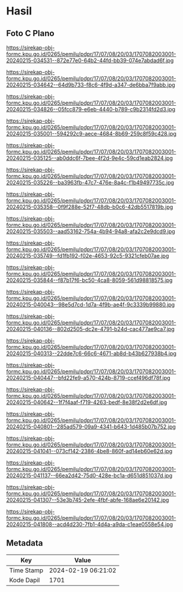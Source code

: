 # Hasil

## Foto C Plano

https://sirekap-obj-formc.kpu.go.id/0265/pemilu/pdpr/17/07/08/20/03/1707082003001-20240215-034531--872e77e0-64b2-44fd-bb39-074e7abdad6f.jpg

https://sirekap-obj-formc.kpu.go.id/0265/pemilu/pdpr/17/07/08/20/03/1707082003001-20240215-034642--64d9b733-f8c6-4f9d-a347-de6bba7f9abb.jpg

https://sirekap-obj-formc.kpu.go.id/0265/pemilu/pdpr/17/07/08/20/03/1707082003001-20240215-034826--05fcc879-e6eb-4440-b789-c9b2314fd2d3.jpg

https://sirekap-obj-formc.kpu.go.id/0265/pemilu/pdpr/17/07/08/20/03/1707082003001-20240215-035001--594292c9-aece-4684-8b69-259c8f59c428.jpg

https://sirekap-obj-formc.kpu.go.id/0265/pemilu/pdpr/17/07/08/20/03/1707082003001-20240215-035125--ab0ddc6f-7bee-4f2d-9e4c-59cd1eab2824.jpg

https://sirekap-obj-formc.kpu.go.id/0265/pemilu/pdpr/17/07/08/20/03/1707082003001-20240215-035226--ba3963fb-47c7-476e-8a4c-f1b49497735c.jpg

https://sirekap-obj-formc.kpu.go.id/0265/pemilu/pdpr/17/07/08/20/03/1707082003001-20240215-035358--0f9f288e-52f7-48db-b0c6-42db5517819b.jpg

https://sirekap-obj-formc.kpu.go.id/0265/pemilu/pdpr/17/07/08/20/03/1707082003001-20240215-035503--aad53162-754a-4b94-94a8-afa2c2e9dcd9.jpg

https://sirekap-obj-formc.kpu.go.id/0265/pemilu/pdpr/17/07/08/20/03/1707082003001-20240215-035749--fd1fb192-f02e-4653-92c5-9321cfeb07ae.jpg

https://sirekap-obj-formc.kpu.go.id/0265/pemilu/pdpr/17/07/08/20/03/1707082003001-20240215-035844--f87b17f6-bc50-4ca8-8059-561d98818575.jpg

https://sirekap-obj-formc.kpu.go.id/0265/pemilu/pdpr/17/07/08/20/03/1707082003001-20240215-040043--98e5d7cd-1d7a-4f9b-ae4f-9c3339b99880.jpg

https://sirekap-obj-formc.kpu.go.id/0265/pemilu/pdpr/17/07/08/20/03/1707082003001-20240215-040136--802d2505-dc2e-4791-b24d-cac477ae9ca7.jpg

https://sirekap-obj-formc.kpu.go.id/0265/pemilu/pdpr/17/07/08/20/03/1707082003001-20240215-040313--22dde7c6-66c6-4671-ab8d-b43b627938b4.jpg

https://sirekap-obj-formc.kpu.go.id/0265/pemilu/pdpr/17/07/08/20/03/1707082003001-20240215-040447--bfd22fe9-a570-424b-8719-ccef496df78f.jpg

https://sirekap-obj-formc.kpu.go.id/0265/pemilu/pdpr/17/07/08/20/03/1707082003001-20240215-040642--1f7f4aaf-f719-4263-bedf-8e38f2d2e6df.jpg

https://sirekap-obj-formc.kpu.go.id/0265/pemilu/pdpr/17/07/08/20/03/1707082003001-20240215-040801--285ad579-09a9-4341-b643-1d485b07b752.jpg

https://sirekap-obj-formc.kpu.go.id/0265/pemilu/pdpr/17/07/08/20/03/1707082003001-20240215-041041--073cf142-2386-4be8-860f-ad14eb60e62d.jpg

https://sirekap-obj-formc.kpu.go.id/0265/pemilu/pdpr/17/07/08/20/03/1707082003001-20240215-041137--66ea2d42-75d0-428e-bc1a-d651d851037d.jpg

https://sirekap-obj-formc.kpu.go.id/0265/pemilu/pdpr/17/07/08/20/03/1707082003001-20240215-041307--53e3b745-2efe-4fbf-abfe-168ae6e20142.jpg

https://sirekap-obj-formc.kpu.go.id/0265/pemilu/pdpr/17/07/08/20/03/1707082003001-20240215-041808--acd4d230-7fb1-4d4a-a9da-c1eae0558e54.jpg


## Metadata

| Key        | Value               |
| ---------- | ------------------- |
| Time Stamp | 2024-02-19 06:21:02 |
| Kode Dapil | 1701                |



